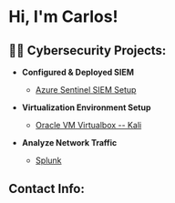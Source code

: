 <h1>Hi, I'm Carlos!
<h2>👨‍💻 Cybersecurity Projects:</h2>

- <b>Configured & Deployed SIEM</b>
  - [Azure Sentinel SIEM Setup](https://github.com/carlmarq42/Azure-Sentinel-Project/blob/main/README.md) 

- <b>Virtualization Environment Setup</b>
  - [Oracle VM Virtualbox -- Kali](https://github.com/carlmarq42/Oracle-VM-/blob/main/README.md)



 -  <b>Analyze Network Traffic</b>
    - [Splunk ](https://www.google.com/)



<h2>  Contact Info:</h2>



